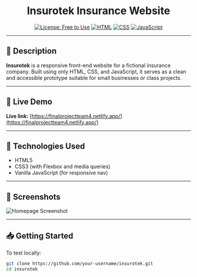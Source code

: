 <div align="center">

# Insurotek Insurance Website

[![License: Free to Use](https://img.shields.io/badge/License-Free-lightgrey.svg)](https://choosealicense.com/)
[![HTML](https://img.shields.io/badge/HTML5-%23E34F26.svg?style=flat&logo=html5&logoColor=white)](https://developer.mozilla.org/en-US/docs/Web/HTML)
[![CSS](https://img.shields.io/badge/CSS3-%231572B6.svg?style=flat&logo=css3&logoColor=white)](https://developer.mozilla.org/en-US/docs/Web/CSS)
[![JavaScript](https://img.shields.io/badge/JavaScript-F7DF1E?logo=javascript&logoColor=000&style=flat)](https://developer.mozilla.org/en-US/docs/Web/JavaScript)

</div>

---

## 📌 Description

**Insurotek** is a responsive front-end website for a fictional insurance company. Built using only HTML, CSS, and JavaScript, it serves as a clean and accessible prototype suitable for small businesses or class projects.

---

## 🚀 Live Demo

**Live link:** [https://finalprojectteam4.netlify.app/](https://finalprojectteam4.netlify.app/)

---

## 🧱 Technologies Used

- HTML5  
- CSS3 (with Flexbox and media queries)  
- Vanilla JavaScript (for responsive nav)

---

## 📸 Screenshots

![Homepage Screenshot](./imgs/screenshot-home.png)

---

## 📥 Getting Started

To test locally:

```bash
git clone https://github.com/your-username/insurotek.git
cd insurotek

